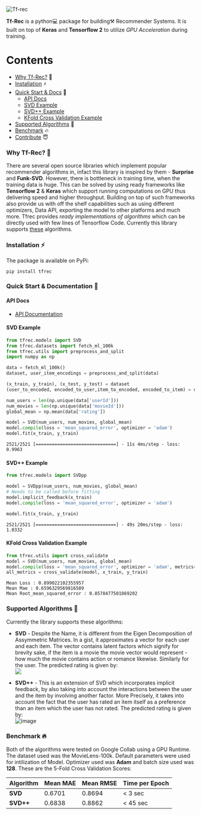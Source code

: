 ![Tf-rec](https://user-images.githubusercontent.com/45713796/102780477-00b97980-43bc-11eb-88c7-a2d62592c50d.png)

**Tf-Rec** is a python💻 package for building⚒ Recommender Systems. It is built on top of **Keras** and **Tensorflow 2** to utilize _GPU Acceleration_ during training.

# Contents

- [Why Tf-Rec?](#user-content-why-tf-rec-) 🧐
- [Installation](#user-content-installation-) ⚡
- [Quick Start & Docs](#user-content-quick-start--documentation-) 📝
  - [API Docs](#user-content-api-docs)
  - [SVD Example](#user-content-svd-example)
  - [SVD++ Example](#user-content-svd-example-1)
  - [KFold Cross Validation Example](#user-content-kfold-cross-validation-example)
- [Supported Algorithms](#user-content-supported-algorithms-) 🎯
- [Benchmark](#user-content-benchmark-) 🔥
- [Contribute](https://github.com/Praful932/Tf-Rec/blob/main/CONTRIBUTING.md) 😇

### Why Tf-Rec? 🧐

There are several open source libraries which implement popular recommender algorithms in, infact this library is inspired by them - **Surprise** and **Funk-SVD**. However, there is bottleneck in training time, when the training data is huge. This can be solved by using ready frameworks like **Tensorflow 2** & **Keras** which support running computations on GPU thus delivering speed and higher throughput. Building on top of such frameworks also provide us with off the shelf capabilities such as using different optimizers, Data API, exporting the model to other platforms and much more. Tfrec provides _ready implementations of algorithms_ which can be directly used with few lines of Tensorflow Code. Currently this library supports [these](#user-content-supported-algorithms-) algorithms.

### Installation ⚡

The package is available on PyPi:

`pip install tfrec`

### Quick Start & Documentation 📝

#### API Docs

- [API Documentation](https://tfrec.netlify.app/)

#### SVD Example

```python
from tfrec.models import SVD
from tfrec.datasets import fetch_ml_100k
from tfrec.utils import preprocess_and_split
import numpy as np

data = fetch_ml_100k()
dataset, user_item_encodings = preprocess_and_split(data)

(x_train, y_train), (x_test, y_test) = dataset
(user_to_encoded, encoded_to_user,item_to_encoded, encoded_to_item) = user_item_encodings

num_users = len(np.unique(data['userId']))
num_movies = len(np.unique(data['movieId']))
global_mean = np.mean(data['rating'])

model = SVD(num_users, num_movies, global_mean)
model.compile(loss = 'mean_squared_error', optimizer = 'adam')
model.fit(x_train, y_train)
```

```
2521/2521 [==============================] - 11s 4ms/step - loss: 0.9963
```

#### SVD++ Example

```python
from tfrec.models import SVDpp

model = SVDpp(num_users, num_movies, global_mean)
# Needs to be called before fitting
model.implicit_feedback(x_train)
model.compile(loss = 'mean_squared_error', optimizer = 'adam')

model.fit(x_train, y_train)
```

```
2521/2521 [==============================] - 49s 20ms/step - loss: 1.0332
```

#### KFold Cross Validation Example

```python
from tfrec.utils import cross_validate
model = SVD(num_users, num_movies, global_mean)
model.compile(loss = 'mean_squared_error', optimizer = 'adam', metrics=['mae','RootMeanSquaredError'])
all_metrics = cross_validate(model, x_train, y_train)
```

```
Mean Loss : 0.899022102355957
Mean Mae : 0.6596329569816589
Mean Root_mean_squared_error : 0.8578477501869202
```

### Supported Algorithms 🎯

Currently the library supports these algorithms:

- **SVD** - Despite the Name, it is different from the Eigen Decomposition of Assymmetric Matrices. In a gist, it approximates a vector for each user and each item. The vector contains latent factors which signify for brevity sake, if the item is a movie the movie vector would represent - how much the movie contains action or romance likewise. Similarly for the user.
  The predicted rating is given by: <br />
  ![](https://latex.codecogs.com/png.latex?\hat{r}_{u,&space;i}&space;=&space;\bar{r}&space;+&space;b_{u}&space;+&space;b_{i}&space;+&space;\sum_{f=1}^{F}&space;p_{u,&space;f}&space;*&space;q_{i,&space;f})

- **SVD++** - This is an extension of SVD which incorporates implicit feedback, by also taking into account the interactions between the user and the item by involving another factor. More Precisely, it takes into account the fact that the user has rated an item itself as a preference than an item which the user has not rated.
  The predicted rating is given by:<br />
  ![image](https://user-images.githubusercontent.com/45713796/101982506-6ca03180-3c9a-11eb-8285-f9f243ab877c.png)

### Benchmark 🔥

Both of the algorithms were tested on Google Collab using a GPU Runtime. The dataset used was the MovieLens-100k. Default parameters were used for intilization of Model. Optimizer used was **Adam** and batch size used was **128**.
These are the 5-Fold Cross Validation Scores:

| Algorithm | Mean MAE | Mean RMSE | Time per Epoch |
| --------- | -------- | --------- | -------------- |
| **SVD**   | 0.6701   | 0.8694    | < 3 sec        |
| **SVD++** | 0.6838   | 0.8862    | < 45 sec       |